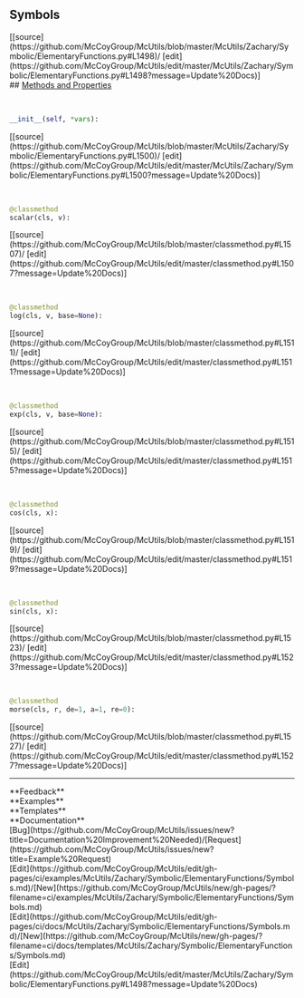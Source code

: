 ## <a id="McUtils.Zachary.Symbolic.ElementaryFunctions.Symbols">Symbols</a> 

<div class="docs-source-link" markdown="1">
[[source](https://github.com/McCoyGroup/McUtils/blob/master/McUtils/Zachary/Symbolic/ElementaryFunctions.py#L1498)/
[edit](https://github.com/McCoyGroup/McUtils/edit/master/McUtils/Zachary/Symbolic/ElementaryFunctions.py#L1498?message=Update%20Docs)]
</div>









<div class="collapsible-section">
 <div class="collapsible-section collapsible-section-header" markdown="1">
## <a class="collapse-link" data-toggle="collapse" href="#methods" markdown="1"> Methods and Properties</a> <a class="float-right" data-toggle="collapse" href="#methods"><i class="fa fa-chevron-down"></i></a>
 </div>
 <div class="collapsible-section collapsible-section-body collapse show" id="methods" markdown="1">
 
<a id="McUtils.Zachary.Symbolic.ElementaryFunctions.Symbols.__init__" class="docs-object-method">&nbsp;</a> 
```python
__init__(self, *vars): 
```
<div class="docs-source-link" markdown="1">
[[source](https://github.com/McCoyGroup/McUtils/blob/master/McUtils/Zachary/Symbolic/ElementaryFunctions.py#L1500)/
[edit](https://github.com/McCoyGroup/McUtils/edit/master/McUtils/Zachary/Symbolic/ElementaryFunctions.py#L1500?message=Update%20Docs)]
</div>


<a id="McUtils.Zachary.Symbolic.ElementaryFunctions.Symbols.scalar" class="docs-object-method">&nbsp;</a> 
```python
@classmethod
scalar(cls, v): 
```
<div class="docs-source-link" markdown="1">
[[source](https://github.com/McCoyGroup/McUtils/blob/master/classmethod.py#L1507)/
[edit](https://github.com/McCoyGroup/McUtils/edit/master/classmethod.py#L1507?message=Update%20Docs)]
</div>


<a id="McUtils.Zachary.Symbolic.ElementaryFunctions.Symbols.log" class="docs-object-method">&nbsp;</a> 
```python
@classmethod
log(cls, v, base=None): 
```
<div class="docs-source-link" markdown="1">
[[source](https://github.com/McCoyGroup/McUtils/blob/master/classmethod.py#L1511)/
[edit](https://github.com/McCoyGroup/McUtils/edit/master/classmethod.py#L1511?message=Update%20Docs)]
</div>


<a id="McUtils.Zachary.Symbolic.ElementaryFunctions.Symbols.exp" class="docs-object-method">&nbsp;</a> 
```python
@classmethod
exp(cls, v, base=None): 
```
<div class="docs-source-link" markdown="1">
[[source](https://github.com/McCoyGroup/McUtils/blob/master/classmethod.py#L1515)/
[edit](https://github.com/McCoyGroup/McUtils/edit/master/classmethod.py#L1515?message=Update%20Docs)]
</div>


<a id="McUtils.Zachary.Symbolic.ElementaryFunctions.Symbols.cos" class="docs-object-method">&nbsp;</a> 
```python
@classmethod
cos(cls, x): 
```
<div class="docs-source-link" markdown="1">
[[source](https://github.com/McCoyGroup/McUtils/blob/master/classmethod.py#L1519)/
[edit](https://github.com/McCoyGroup/McUtils/edit/master/classmethod.py#L1519?message=Update%20Docs)]
</div>


<a id="McUtils.Zachary.Symbolic.ElementaryFunctions.Symbols.sin" class="docs-object-method">&nbsp;</a> 
```python
@classmethod
sin(cls, x): 
```
<div class="docs-source-link" markdown="1">
[[source](https://github.com/McCoyGroup/McUtils/blob/master/classmethod.py#L1523)/
[edit](https://github.com/McCoyGroup/McUtils/edit/master/classmethod.py#L1523?message=Update%20Docs)]
</div>


<a id="McUtils.Zachary.Symbolic.ElementaryFunctions.Symbols.morse" class="docs-object-method">&nbsp;</a> 
```python
@classmethod
morse(cls, r, de=1, a=1, re=0): 
```
<div class="docs-source-link" markdown="1">
[[source](https://github.com/McCoyGroup/McUtils/blob/master/classmethod.py#L1527)/
[edit](https://github.com/McCoyGroup/McUtils/edit/master/classmethod.py#L1527?message=Update%20Docs)]
</div>
 </div>
</div>












---


<div markdown="1" class="text-secondary">
<div class="container">
  <div class="row">
   <div class="col" markdown="1">
**Feedback**   
</div>
   <div class="col" markdown="1">
**Examples**   
</div>
   <div class="col" markdown="1">
**Templates**   
</div>
   <div class="col" markdown="1">
**Documentation**   
</div>
   <div class="col" markdown="1">
   
</div>
   <div class="col" markdown="1">
   
</div>
   <div class="col" markdown="1">
   
</div>
</div>
  <div class="row">
   <div class="col" markdown="1">
[Bug](https://github.com/McCoyGroup/McUtils/issues/new?title=Documentation%20Improvement%20Needed)/[Request](https://github.com/McCoyGroup/McUtils/issues/new?title=Example%20Request)   
</div>
   <div class="col" markdown="1">
[Edit](https://github.com/McCoyGroup/McUtils/edit/gh-pages/ci/examples/McUtils/Zachary/Symbolic/ElementaryFunctions/Symbols.md)/[New](https://github.com/McCoyGroup/McUtils/new/gh-pages/?filename=ci/examples/McUtils/Zachary/Symbolic/ElementaryFunctions/Symbols.md)   
</div>
   <div class="col" markdown="1">
[Edit](https://github.com/McCoyGroup/McUtils/edit/gh-pages/ci/docs/McUtils/Zachary/Symbolic/ElementaryFunctions/Symbols.md)/[New](https://github.com/McCoyGroup/McUtils/new/gh-pages/?filename=ci/docs/templates/McUtils/Zachary/Symbolic/ElementaryFunctions/Symbols.md)   
</div>
   <div class="col" markdown="1">
[Edit](https://github.com/McCoyGroup/McUtils/edit/master/McUtils/Zachary/Symbolic/ElementaryFunctions.py#L1498?message=Update%20Docs)   
</div>
   <div class="col" markdown="1">
   
</div>
   <div class="col" markdown="1">
   
</div>
   <div class="col" markdown="1">
   
</div>
</div>
</div>
</div>